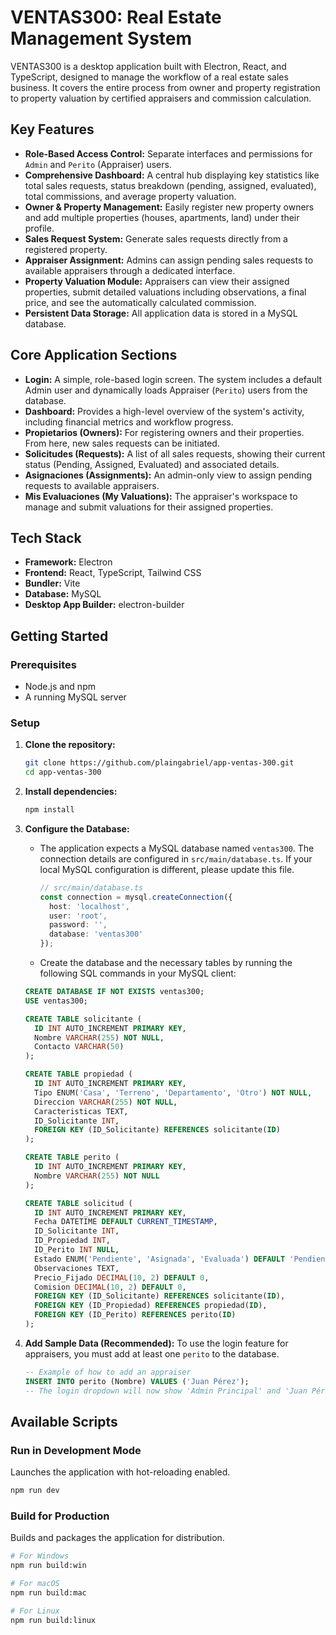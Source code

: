 # VENTAS300: Real Estate Management System

VENTAS300 is a desktop application built with Electron, React, and TypeScript, designed to manage the workflow of a real estate sales business. It covers the entire process from owner and property registration to property valuation by certified appraisers and commission calculation.

## Key Features

*   **Role-Based Access Control:** Separate interfaces and permissions for `Admin` and `Perito` (Appraiser) users.
*   **Comprehensive Dashboard:** A central hub displaying key statistics like total sales requests, status breakdown (pending, assigned, evaluated), total commissions, and average property valuation.
*   **Owner & Property Management:** Easily register new property owners and add multiple properties (houses, apartments, land) under their profile.
*   **Sales Request System:** Generate sales requests directly from a registered property.
*   **Appraiser Assignment:** Admins can assign pending sales requests to available appraisers through a dedicated interface.
*   **Property Valuation Module:** Appraisers can view their assigned properties, submit detailed valuations including observations, a final price, and see the automatically calculated commission.
*   **Persistent Data Storage:** All application data is stored in a MySQL database.

## Core Application Sections

*   **Login:** A simple, role-based login screen. The system includes a default Admin user and dynamically loads Appraiser (`Perito`) users from the database.
*   **Dashboard:** Provides a high-level overview of the system's activity, including financial metrics and workflow progress.
*   **Propietarios (Owners):** For registering owners and their properties. From here, new sales requests can be initiated.
*   **Solicitudes (Requests):** A list of all sales requests, showing their current status (Pending, Assigned, Evaluated) and associated details.
*   **Asignaciones (Assignments):** An admin-only view to assign pending requests to available appraisers.
*   **Mis Evaluaciones (My Valuations):** The appraiser's workspace to manage and submit valuations for their assigned properties.

## Tech Stack

*   **Framework:** Electron
*   **Frontend:** React, TypeScript, Tailwind CSS
*   **Bundler:** Vite
*   **Database:** MySQL
*   **Desktop App Builder:** electron-builder

## Getting Started

### Prerequisites

*   Node.js and npm
*   A running MySQL server

### Setup

1.  **Clone the repository:**
    ```bash
    git clone https://github.com/plaingabriel/app-ventas-300.git
    cd app-ventas-300
    ```

2.  **Install dependencies:**
    ```bash
    npm install
    ```

3.  **Configure the Database:**
    *   The application expects a MySQL database named `ventas300`. The connection details are configured in `src/main/database.ts`. If your local MySQL configuration is different, please update this file.
        ```typescript
        // src/main/database.ts
        const connection = mysql.createConnection({
          host: 'localhost',
          user: 'root',
          password: '',
          database: 'ventas300'
        });
        ```
    *   Create the database and the necessary tables by running the following SQL commands in your MySQL client:
    ```sql
    CREATE DATABASE IF NOT EXISTS ventas300;
    USE ventas300;

    CREATE TABLE solicitante (
      ID INT AUTO_INCREMENT PRIMARY KEY,
      Nombre VARCHAR(255) NOT NULL,
      Contacto VARCHAR(50)
    );

    CREATE TABLE propiedad (
      ID INT AUTO_INCREMENT PRIMARY KEY,
      Tipo ENUM('Casa', 'Terreno', 'Departamento', 'Otro') NOT NULL,
      Direccion VARCHAR(255) NOT NULL,
      Caracteristicas TEXT,
      ID_Solicitante INT,
      FOREIGN KEY (ID_Solicitante) REFERENCES solicitante(ID)
    );

    CREATE TABLE perito (
      ID INT AUTO_INCREMENT PRIMARY KEY,
      Nombre VARCHAR(255) NOT NULL
    );

    CREATE TABLE solicitud (
      ID INT AUTO_INCREMENT PRIMARY KEY,
      Fecha DATETIME DEFAULT CURRENT_TIMESTAMP,
      ID_Solicitante INT,
      ID_Propiedad INT,
      ID_Perito INT NULL,
      Estado ENUM('Pendiente', 'Asignada', 'Evaluada') DEFAULT 'Pendiente',
      Observaciones TEXT,
      Precio_Fijado DECIMAL(10, 2) DEFAULT 0,
      Comision DECIMAL(10, 2) DEFAULT 0,
      FOREIGN KEY (ID_Solicitante) REFERENCES solicitante(ID),
      FOREIGN KEY (ID_Propiedad) REFERENCES propiedad(ID),
      FOREIGN KEY (ID_Perito) REFERENCES perito(ID)
    );
    ```

4.  **Add Sample Data (Recommended):**
    To use the login feature for appraisers, you must add at least one `perito` to the database.
    ```sql
    -- Example of how to add an appraiser
    INSERT INTO perito (Nombre) VALUES ('Juan Pérez');
    -- The login dropdown will now show 'Admin Principal' and 'Juan Pérez - Perito'
    ```

## Available Scripts

### Run in Development Mode
Launches the application with hot-reloading enabled.
```bash
npm run dev
```

### Build for Production
Builds and packages the application for distribution.
```bash
# For Windows
npm run build:win

# For macOS
npm run build:mac

# For Linux
npm run build:linux
